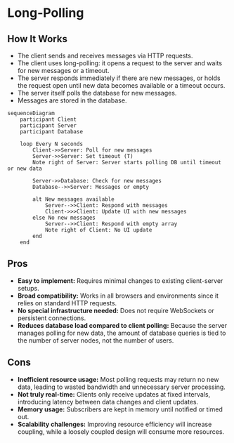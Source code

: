 # Long-Polling

## How It Works

- The client sends and receives messages via HTTP requests.
- The client uses long-polling: it opens a request to the server and waits for new messages or a timeout.
- The server responds immediately if there are new messages, or holds the request open until new data becomes available or a timeout occurs.
- The server itself polls the database for new messages.
- Messages are stored in the database.

```mermaid
sequenceDiagram
    participant Client
    participant Server
    participant Database

    loop Every N seconds
        Client->>Server: Poll for new messages
        Server->>Server: Set timeout (T)
        Note right of Server: Server starts polling DB until timeout or new data

        Server->>Database: Check for new messages
        Database-->>Server: Messages or empty

        alt New messages available
            Server-->>Client: Respond with messages
            Client->>>Client: Update UI with new messages
        else No new messages
            Server-->>Client: Respond with empty array
            Note right of Client: No UI update
        end
    end

```

## Pros

- **Easy to implement:** Requires minimal changes to existing client-server setups.
- **Broad compatibility:** Works in all browsers and environments since it relies on standard HTTP requests.
- **No special infrastructure needed:** Does not require WebSockets or persistent connections.
- **Reduces database load compared to client polling:** Because the server manages polling for new data, the amount of database queries is tied to the number of server nodes, not the number of users.

## Cons

- **Inefficient resource usage:** Most polling requests may return no new data, leading to wasted bandwidth and unnecessary server processing.
- **Not truly real-time:** Clients only receive updates at fixed intervals, introducing latency between data changes and client updates.
- **Memory usage:** Subscribers are kept in memory until notified or timed out.
- **Scalability challenges:** Improving resource efficiency will increase coupling, while a loosely coupled design will consume more resources.
